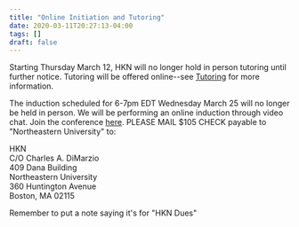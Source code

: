 ```yaml
---
title: "Online Initiation and Tutoring"
date: 2020-03-11T20:27:13-04:00
tags: []
draft: false
---
```


Starting Thursday March 12, HKN will no longer hold in person tutoring until further notice. Tutoring will be offered online--see [Tutoring](/hkn/tutoring) for more information.

The induction scheduled for 6-7pm EDT Wednesday March 25 will no longer be held in person. We will be performing an online induction through video chat. Join the conference [here](https://meet.google.com/git-xhya-tpq). PLEASE MAIL $105 CHECK payable to "Northeastern University" to:

HKN </br>
C/O Charles A. DiMarzio </br>
409 Dana Building </br>
Northeastern University </br>
360 Huntington Avenue </br>
Boston, MA  02115

Remember to put a note saying it's for "HKN Dues"